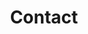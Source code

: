 ---
title: "Contact"

contact:
  title: "Contact"
  content: "Got something to say or ask? Feel free to contact me."

  # contact info
  contact_info_title: "Email"
  email_address: "hello@henkverlinde.com"
  phone_number: "+98 02 296 4902"
---